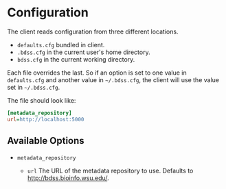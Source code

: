 # Configuration

The client reads configuration from three different locations.

* `defaults.cfg` bundled in client.
* `.bdss.cfg` in the current user's home directory.
* `bdss.cfg` in the current working directory.

Each file overrides the last. So if an option is set to one value in `defaults.cfg` and another value
in `~/.bdss.cfg`, the client will use the value set in `~/.bdss.cfg`.

The file should look like:

```ini
[metadata_repository]
url=http://localhost:5000
```

## Available Options

* `metadata_repository`

    * `url` The URL of the metadata repository to use. Defaults to http://bdss.bioinfo.wsu.edu/.
